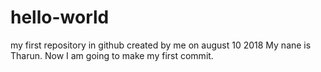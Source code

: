 # hello-world
my first repository in github created by me on august 10 2018
My nane is Tharun. Now I am going to make my first commit.
